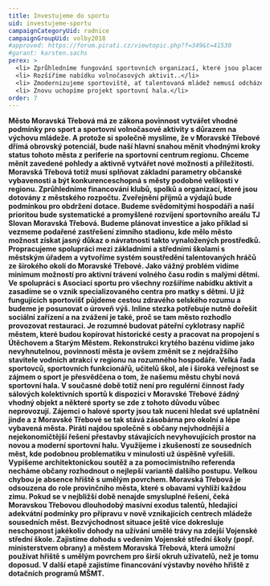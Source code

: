 ```yaml
---
title: Investujeme do sportu
uid: investujeme-sportu
campaignCategoryUid: radnice
campaignGroupUid: volby2018
#approved: https://forum.pirati.cz/viewtopic.php?f=349&t=41530
#garant: karsten.sachs
perex: >
  <li> Zprůhledníme fungování sportovních organizací, které jsou placeny z veřejných peněz.</li>
  <li> Rozšíříme nabídku volnočasových aktivit..</li>
  <li> Zmodernizujeme sportoviště, ať talentovaná mládež nemusí odcházet trénovat jinam.</li>
  <li> Znovu uchopíme projekt sportovní hala.</li>
order: 7
---
```


**Město Moravská Třebová má ze zákona povinnost vytvářet vhodné podmínky pro sport a sportovní volnočasové aktivity s důrazem na výchovu mládeže. A protože si společně myslíme, že v Moravské Třebové dřímá obrovský potenciál, bude naší hlavní snahou měnit vhodnými kroky status tohoto města z periferie na sportovní centrum regionu. Chceme měnit zavedené pohledy a aktivně vytvářet nové možnosti a příležitosti. Moravská Třebová totiž musí splňovat základní parametry občanské vybavenosti a být konkurenceschopná s městy podobné velikosti v regionu.
Zprůhledníme financování klubů, spolků a organizací, které jsou dotovány z městského rozpočtu. Zveřejnění příjmů a výdajů bude podmínkou pro obdržení dotace. Budeme svědomitými hospodáři a naší prioritou bude systematické a promyšlené rozvíjení sportovního areálu TJ Slovan Moravská Třebová. Budeme plánovat investice a jako příklad si vezmeme podařené zastřešení zimního stadionu, kde mělo město možnost získat jasný důkaz o návratnosti takto vynaložených prostředků. Propracujeme spolupráci mezi základními a středními školami s městským úřadem a vytvoříme systém soustředění talentovaných hráčů ze širokého okolí do Moravské Třebové.
Jako vážný problém vidíme minimum možností pro aktivní trávení volného času rodin s malými dětmi. Ve spolupráci s Asociací sportu pro všechny rozšíříme nabídku aktivit a zasadíme se o vznik specializovaného centra pro matky s dětmi. U již fungujících sportovišť půjdeme cestou zdravého selského rozumu a budeme je posunovat o úroveň výš. Inline stezka potřebuje nutně dořešit sociální zařízení a na zvážení je také, proč se tam město rozhodlo provozovat restauraci. Je rozumné budovat páteřní cyklotrasy napříč městem, které budou kopírovat historické cesty a pracovat na propojení s Útěchovem a Starým Městem. Rekonstrukci krytého bazénu vidíme jako nevyhnutelnou, povinností města je ovšem změnit se z nejdražšího stavitele vodních atrakcí v regionu na rozumného hospodáře.
Velká řada sportovců, sportovních funkcionářů, učitelů škol, ale i široká veřejnost se zájmem o sport je přesvědčena o tom, že našemu městu chybí nová sportovní hala. V současné době totiž není pro regulérní činnost řady sálových kolektivních sportů k dispozici v Moravské Třebové žádný vhodný objekt a některé sporty se zde z tohoto důvodu vůbec neprovozují. Zájemci o halové sporty jsou tak nuceni hledat své uplatnění jinde a z Moravské Třebové se tak stává zásobárna pro okolní a lépe vybavená města. Piráti najdou společně s občany nejvhodnější a nejekonomičtější řešení přestavby stávajících nevyhovujících prostor na novou a moderní sportovní halu.  Využijeme i zkušeností ze sousedních měst, kde podobnou problematiku v minulosti už úspěšně vyřešili. Vypíšeme architektonickou soutěž a za pomocimístního referenda necháme občany rozhodnout o nejlepší variantě dalšího postupu.
Velkou chybou je absence hřiště s umělým povrchem.  Moravská Třebová je odsouzena do role provinčního města, které s obavami vyhlíží každou zimu. Pokud se v nejbližší době nenajde smysluplné řešení, čeká Moravskou Třebovou dlouhodobý masívní exodus talentů, hledající adekvátní podmínky pro přípravu v nově vznikajících centrech mládeže sousedních měst. Bezvýchodnost situace ještě více dokresluje neschopnost jakékoliv dohody na užívání umělé trávy na zdejší Vojenské střední škole.  Zajistíme dohodu s vedením Vojenské střední školy (popř.  ministerstvem obrany) a městem Moravská Třebová, která umožní používat hřiště s umělým povrchem pro širší okruh uživatelů, než je tomu doposud. V další etapě zajistíme financování výstavby nového hřiště z dotačních programů MŠMT.**
